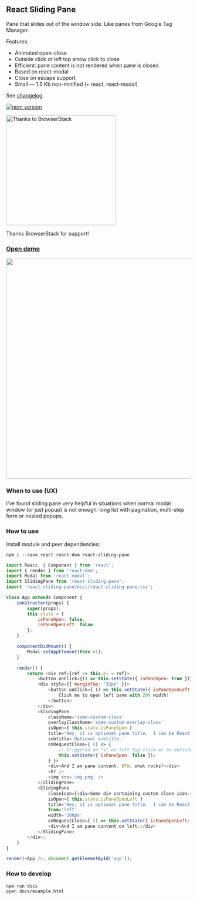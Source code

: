 ## React Sliding Pane
Pane that slides out of the window side. Like panes from Google Tag Manager.

Features:
 * Animated open-close
 * Outside click or left top arrow click to close
 * Efficient: pane content is not rendered when pane is closed
 * Based on react-modal
 * Close on escape support
 * Small — 1.5 Kb non-minified (+ react, react-modal)

See [changelog](https://github.com/DimitryDushkin/sliding-pane/blob/master/CHANGELOG.md).


[![npm version](https://badge.fury.io/js/react-sliding-pane.svg)](https://badge.fury.io/js/react-sliding-pane)

<a href="https://www.browserstack.com/">
    <img src="https://raw.githubusercontent.com/DimitryDushkin/sliding-pane/master/docs/browserstack-logo.png" width="300" title="Thanks to BrowserStack" />
</a>

Thanks BrowserStack for support!

### [Open demo](https://dimitrydushkin.github.io/sliding-pane/example.html)
<a href="https://dimitrydushkin.github.io/sliding-pane/example.html">
    <img src="https://raw.githubusercontent.com/DimitryDushkin/sliding-pane/master/docs/react-sliding-pane-screenshot.png" width="600" />
</a>

### When to use (UX)
I've found sliding pane very helpful in situations when normal modal window (or just popup) is not enough: long list with pagination, multi-step form or nested popups.

### How to use
Install module and peer dependencies:

`npm i --save react react-dom react-sliding-pane`

```js
import React, { Component } from 'react';
import { render } from 'react-dom';
import Modal from 'react-modal';
import SlidingPane from 'react-sliding-pane';
import 'react-sliding-pane/dist/react-sliding-pane.css';

class App extends Component {
    constructor(props) {
        super(props);
        this.state = {
            isPaneOpen: false,
            isPaneOpenLeft: false
        };
    }

    componentDidMount() {
        Modal.setAppElement(this.el);
    }

    render() {
        return <div ref={ref => this.el = ref}>
            <button onClick={() => this.setState({ isPaneOpen: true })}>Click me to open right pane!</button>
            <div style={{ marginTop: '32px' }}>
                <button onClick={ () => this.setState({ isPaneOpenLeft: true }) }>
                    Click me to open left pane with 20% width!
                </button>
            </div>
            <SlidingPane
                className='some-custom-class'
                overlayClassName='some-custom-overlay-class'
                isOpen={ this.state.isPaneOpen }
                title='Hey, it is optional pane title.  I can be React component too.'
                subtitle='Optional subtitle.'
                onRequestClose={ () => {
                    // triggered on "<" on left top click or on outside click
                    this.setState({ isPaneOpen: false });
                } }>
                <div>And I am pane content. BTW, what rocks?</div>
                <br />
                <img src='img.png' />
            </SlidingPane>
            <SlidingPane
                closeIcon={<div>Some div containing custom close icon.</div>}
                isOpen={ this.state.isPaneOpenLeft }
                title='Hey, it is optional pane title.  I can be React component too.'
                from='left'
                width='200px'
                onRequestClose={ () => this.setState({ isPaneOpenLeft: false }) }>
                <div>And I am pane content on left.</div>
            </SlidingPane>
        </div>;
    }
}

render(<App />, document.getElementById('app'));

```

### How to develop
```
npm run docs
open docs/example.html
```
